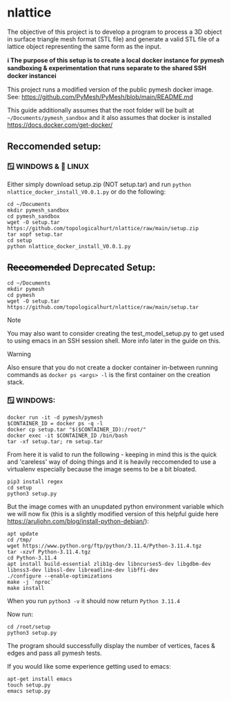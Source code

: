 # nlattice
The objective of this project is to develop a program to process a 3D object in surface triangle mesh format (STL file) and generate a valid STL file of a lattice object representing the same form as the input. 

__ℹ️ The purpose of this setup is to create a local docker instance for pymesh sandboxing & experimentation that runs separate to the shared SSH docker instanceℹ️__

This project runs a modified version of the public pymesh docker image. See: https://github.com/PyMesh/PyMesh/blob/main/README.md

This guide additionally assumes that the root folder will be built at ```~/Documents/pymesh_sandbox``` and it also assumes that docker is installed https://docs.docker.com/get-docker/

## Reccomended setup:

### 🪟 WINDOWS & 🐧 LINUX

Either simply download setup.zip (NOT setup.tar) and run ```python nlattice_docker_install_V0.0.1.py``` or do the following:

```
cd ~/Documents
mkdir pymesh_sandbox
cd pymesh_sandbox
wget -O setup.tar https://github.com/topologicalhurt/nlattice/raw/main/setup.zip
tar xopf setup.tar
cd setup
python nlattice_docker_install_V0.0.1.py
```

## ~~Reccomended~~ Deprecated Setup:

```
cd ~/Documents
mkdir pymesh
cd pymesh
wget -O setup.tar https://github.com/topologicalhurt/nlattice/raw/main/setup.tar
```

> [!NOTE]
> You may also want to consider creating the test_model_setup.py to get used to using emacs in an SSH session shell. More info later in the guide on this.

> [!WARNING]
> Also ensure that you do not create a docker container in-between running commands as ```docker ps <args> -l``` is the first container on the creation stack.

### 🪟 WINDOWS:

```
docker run -it -d pymesh/pymesh
$CONTAINER_ID = docker ps -q -l
docker cp setup.tar "$($CONTAINER_ID):/root/"
docker exec -it $CONTAINER_ID /bin/bash
tar -xf setup.tar; rm setup.tar
```

From here it is valid to run the following - keeping in mind this is the quick and 'careless' way of doing things and it is heavily reccomended to use a virtualenv especially because the image seems to be a bit bloated.

```
pip3 install regex
cd setup
python3 setup.py
```

But the image comes with an unupdated python environment variable which we will now fix (this is a slightly modified version of this helpful guide here https://aruljohn.com/blog/install-python-debian/):

```
apt update
cd /tmp/
wget https://www.python.org/ftp/python/3.11.4/Python-3.11.4.tgz
tar -xzvf Python-3.11.4.tgz
cd Python-3.11.4
apt install build-essential zlib1g-dev libncurses5-dev libgdbm-dev libnss3-dev libssl-dev libreadline-dev libffi-dev
./configure --enable-optimizations
make -j `nproc`
make install
```

When you run ```python3 -v``` it should now return ```Python 3.11.4```

Now run:

```
cd /root/setup
python3 setup.py
```

The program should successfully display the number of vertices, faces & edges and pass all pymesh tests.

If you would like some experience getting used to emacs:

```
apt-get install emacs
touch setup.py
emacs setup.py
```
